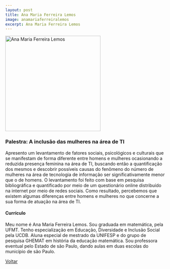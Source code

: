```yaml
---
layout: post
title: Ana Maria Ferreira Lemos
image: anamariaferreiralemos
excerpt: Ana Maria Ferreira Lemos
---
```

<p><img src="{{ site.baseurl }}/convidados/{{ page.image }}.jpg" alt="Ana Maria Ferreira Lemos" height="300" width="300"/></p>

### Palestra: A inclusão das mulheres na área de TI

Apresento um levantamento de fatores sociais, psicológicos e culturais que se manifestam de forma diferente entre homens e mulheres ocasionando a reduzida presença feminina na área de TI, buscando então a quantificação dos mesmos e descobrir possí­veis causas do fenômeno do número de mulheres na área de tecnologia de informação ser significativamente menor que o de homens. O levantamento foi feito com base em pesquisa bibliográfica e quantificado por meio de um questionário online distribuí­do na internet por meio de redes sociais. Como resultado, percebemos que existem algumas diferenças entre homens e mulheres no que concerne a sua forma de atuação na área de TI.

#### Currículo

Meu nome é Ana Maria Ferreira Lemos. Sou graduada em matemática, pela UFMT. Tenho especialização em Educação, Diversidade e Inclusão Social pela UCDB. Aluna especial de mestrado da UNIFESP e do grupo de pesquisa GHEMAT em história da educação matemática. Sou professora eventual pelo Estado de são Paulo, dando aulas em duas escolas do município de são Paulo.

<a href="{{ site.baseurl }}/index.html">Voltar</a>
